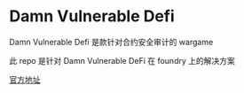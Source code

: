 # Damn Vulnerable Defi

Damn Vulnerable Defi 是款针对合约安全审计的 wargame

此 repo 是针对 Damn Vulnerable DeFi 在 foundry 上的解决方案

[官方地址](https://www.damnvulnerabledefi.xyz/)
